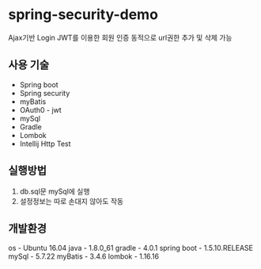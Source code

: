 # spring-security-demo
Ajax기반 Login
JWT를 이용한 회원 인증
동적으로 url권한 추가 및 삭제 가능

## 사용 기술
* Spring boot
* Spring security
* myBatis
* OAuth0 - jwt
* mySql
* Gradle
* Lombok
* Intellij Http Test

## 실행방법
1. db.sql문 mySql에 실행
2. 설정정보는 따로 손대지 않아도 작동

## 개발환경
os - Ubuntu 16.04
java - 1.8.0_61
gradle - 4.0.1
spring boot - 1.5.10.RELEASE
mySql - 5.7.22
myBatis - 3.4.6
lombok - 1.16.16
